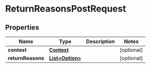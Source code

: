 

# ReturnReasonsPostRequest


## Properties

| Name | Type | Description | Notes |
|------------ | ------------- | ------------- | -------------|
|**context** | [**Context**](Context.md) |  |  [optional] |
|**returnReasons** | [**List&lt;Option&gt;**](Option.md) |  |  [optional] |



